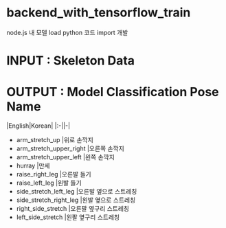 # backend_with_tensorflow_train
node.js 내 모델 load python 코드 import 개발

# INPUT : Skeleton Data


# OUTPUT : Model Classification Pose Name
|English|Korean|
|:-||-|
- arm_stretch_up            |위로 손깍지
- arm_stretch_upper_right   |오른쪽 손깍지
- arm_stretch_upper_left    |왼쪽 손깍지
- hurray                    |만세
- raise_right_leg           |오른발 들기
- raise_left_leg            |왼발 들기
- side_stretch_left_leg     |오른발 옆으로 스트레칭
- side_stretch_right_leg    |왼발 옆으로 스트레칭
- right_side_stretch        |오른팔 옆구리 스트레칭
- left_side_stretch         |왼팔 옆구리 스트레칭
